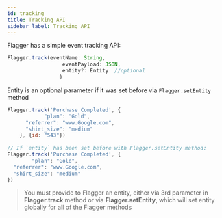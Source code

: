 ```yaml
---
id: tracking
title: Tracking API
sidebar_label: Tracking API
---
```


Flagger has a simple event tracking API:

<!--DOCUSAURUS_CODE_TABS-->
<!--Javascript-->

```javascript
Flagger.track(eventName: String,
                  eventPayload: JSON, 
                  entity?: Entity  //optional
                 )
```
<!--END_DOCUSAURUS_CODE_TABS-->

Entity is an optional parameter if it was set before via `Flagger.setEntity` method

<!--DOCUSAURUS_CODE_TABS-->
<!--Javascript-->
```js
Flagger.track('Purchase Completed', {
            "plan": "Gold",
      "referrer": "www.Google.com",
      "shirt_size": "medium"
    }, {id: "543"})
    
// If `entity` has been set before with Flagger.setEntity method:
Flagger.track('Purchase Completed', {
        "plan": "Gold",
  "referrer": "www.Google.com",
  "shirt_size": "medium"
})
```
<!--END_DOCUSAURUS_CODE_TABS-->



>You must provide to Flagger an entity, either via 3rd parameter in __Flagger.track__ method or via __Flagger.setEntity__, which will set 
>entity globally for all of the Flagger methods 
